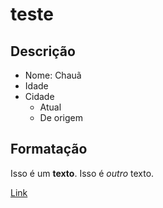 # teste

## Descrição

- Nome: Chauã
- Idade
- Cidade
    - Atual
    - De origem

## Formatação

Isso é um **texto**. Isso é *outro* texto.

[Link](www.google.com)

